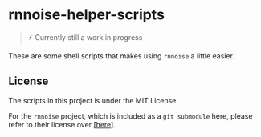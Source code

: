 # rnnoise-helper-scripts

> ⚡ Currently still a work in progress

These are some shell scripts that makes using `rnnoise` a little easier.

## License

The scripts in this project is under the MIT License.

For the `rnnoise` project, which is included as a `git submodule` here, please refer to their license over [[here]](rnnoise/COPYING).